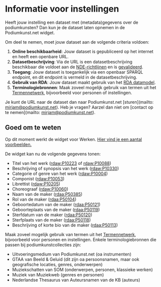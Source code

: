 # Informatie voor instellingen

Heeft jouw instelling een dataset met (metadata)gegevens over de podiumkunsten? Dan kun je de dataset laten opnemen in de Podiumkunst.net widget. 

Om deel te nemen, moet jouw dataset aan de volgende criteria voldoen: 

1. **Online beschikbaarheid**: Jouw dataset is gepubliceerd op het internet en heeft een openbare URL. 
2. **Datasetbeschrijving**: Via de URL is een datasetbeschrijving beschikbaar die voldoet aan de [NDE-richtlijnen](https://netwerk-digitaal-erfgoed.github.io/requirements-datasets/) en is [gevalideerd](https://datasetregister.netwerkdigitaalerfgoed.nl/validate.php). 
3. **Toegang**: Jouw dataset is toegankelijk via een openbaar SPARQL endpoint, en dit endpoint is vermeld in de datasetbeschrijving. 
4. **Gebruik van RDA**: Jouw dataset maakt gebruik van het [RDA datamodel](https://www.podiumkunst.net/kennisbank/metadata). 
5. **Terminologiebronnen**: Maak zoveel mogelijk gebruik van termen uit het [Termennetwerk](https://termennetwerk.netwerkdigitaalerfgoed.nl/), bijvoorbeeld voor personen of instellingen.

Je kunt de URL naar de dataset dan naar Podiumkunst.net [sturen](mailto: mirjam@podiumkunst.net). Heb je vragen? Aarzel dan niet om [contact op te nemen](mailto: mirjam@podiumkunst.net).

## Goed om te weten

Op dit moment werkt de widget voor Werken. [Hier vind je een aantal voorbeelden.](https://widget.podiumkunst.net/)

De widget kan nu de volgende gegevens tonen: 

- Titel van het werk ([rdaw:P10223](https://www.rdaregistry.info/Elements/w/#P10223) of [rdaw:P10088](https://www.rdaregistry.info/Elements/w/#P100883))
- Beschrijving of synopsis van het werk ([rdaw:P10330](https://www.rdaregistry.info/Elements/w/#P10330))
- Categorie of genre van het werk ([rdaw:P10004](https://www.rdaregistry.info/Elements/w/#P10004))
- Componist ([rdaw:P10053](https://www.rdaregistry.info/Elements/w/#P10053))
- Librettist ([rdaw:P10205](https://www.rdaregistry.info/Elements/w/#P10205))
- Choreograaf ([rdaw:P10060](https://www.rdaregistry.info/Elements/w/#P10060))
- Naam van de maker ([rdaa:P50385](https://www.rdaregistry.info/Elements/a/#P50385))
- Rol van de maker ([rdaa:P50104](https://www.rdaregistry.info/Elements/a/#P50104))
- Geboortedatum van de maker ([rdaa:P50121](https://www.rdaregistry.info/Elements/a/#P50121))
- Geboorteplaats van de maker ([rdaa:P50119](https://www.rdaregistry.info/Elements/a/#P50119))
- Sterfdatum van de maker ([rdaa:P50120](https://www.rdaregistry.info/Elements/a/#P50120))
- Sterfplaats van de maker ([rdaa:P50118](https://www.rdaregistry.info/Elements/a/#P50118))
- Beschrijving of korte bio van de maker ([rdaa:P50113](https://www.rdaregistry.info/Elements/a/#P50118))

Maak zoveel mogelijk gebruik van termen uit het [Termennetwerk](https://termennetwerk.netwerkdigitaalerfgoed.nl/), bijvoorbeeld voor personen en instellingen. Enkele terminologiebronnen die passen bij podiumkunstcollecties zijn: 

- Uitvoeringsmedium van Podiumkunst.net (oa instrumenten)
- GTAA van Beeld & Geluid (dit zijn oa persoonsnamen, maar ook geografische locaties, genres, onderwerpen)
- Muziekschatten van SOM (onderwerpen, personen, klassieke werken)
- Muziek van Muziekweb (genres en personen)
- Nederlandse Thesaurus van Auteursnamen van de KB (auteurs)
